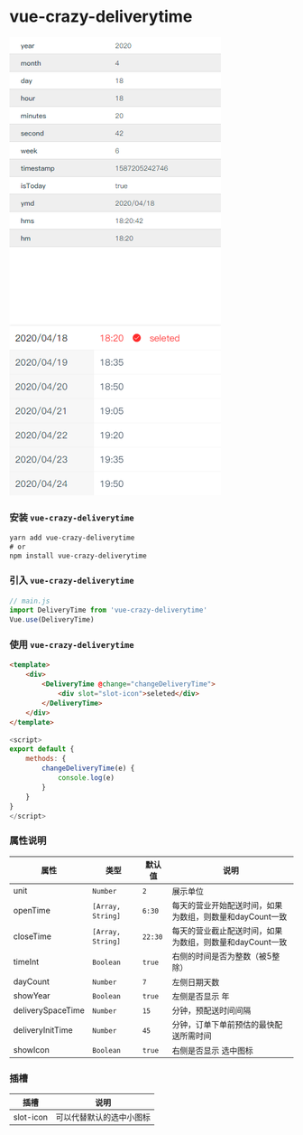 # vue-crazy-deliverytime

![avatar](./screenimg/deliverytime.png)

### 安装 `vue-crazy-deliverytime`
``` shell
yarn add vue-crazy-deliverytime
# or
npm install vue-crazy-deliverytime
```

### 引入 `vue-crazy-deliverytime`
``` javascript
// main.js
import DeliveryTime from 'vue-crazy-deliverytime'
Vue.use(DeliveryTime)
```

### 使用 `vue-crazy-deliverytime`
``` html
<template>
    <div>
        <DeliveryTime @change="changeDeliveryTime">
            <div slot="slot-icon">seleted</div>
        </DeliveryTime>
    </div>
</template>
```
``` javascript
<script>
export default {
    methods: {
        changeDeliveryTime(e) {
            console.log(e)
        }
    }
}
</script>
```

### 属性说明
| 属性 | 类型 | 默认值 | 说明 |
|-|-|-|-|
| unit | `Number` | `2` | 展示单位 |
| openTime | `[Array, String]` | `6:30` | 每天的营业开始配送时间，如果为数组，则数量和dayCount一致 |
| closeTime | `[Array, String]` | `22:30` | 每天的营业截止配送时间，如果为数组，则数量和dayCount一致 |
| timeInt | `Boolean` | `true` | 右侧的时间是否为整数（被5整除） |
| dayCount | `Number` | `7` | 左侧日期天数 |
| showYear | `Boolean` | `true` | 左侧是否显示 年 |
| deliverySpaceTime | `Number` | `15` | 分钟，预配送时间间隔 |
| deliveryInitTime | `Number` | `45` | 分钟，订单下单前预估的最快配送所需时间 |
| showIcon | `Boolean` | `true` | 右侧是否显示 选中图标 |

### 插槽
| 插槽 | 说明 |
|-|-|
| slot-icon | 可以代替默认的选中小图标 |